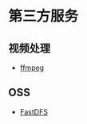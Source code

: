# 第三方服务

## 视频处理
* [ffmpeg](https://linuxadmin.io/install-ffmpeg-on-centos-7/)

## OSS
* [FastDFS](https://www.jianshu.com/p/1c71ae024e5e)
